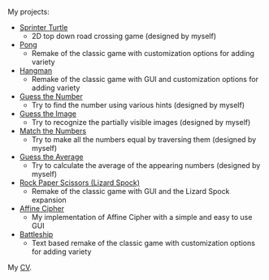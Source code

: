 My projects:
* [Sprinter Turtle](https://berkerol.github.io/sprinter-turtle)
  * 2D top down road crossing game (designed by myself)
* [Pong](https://berkerol.github.io/pong)
  * Remake of the classic game with customization options for adding variety
* [Hangman](https://berkerol.github.io/hangman)
  * Remake of the classic game with GUI and customization options for adding variety
* [Guess the Number](https://berkerol.github.io/guess-the-number)
  * Try to find the number using various hints (designed by myself)
* [Guess the Image](https://berkerol.github.io/guess-the-image)
  * Try to recognize the partially visible images (designed by myself)
* [Match the Numbers](https://berkerol.github.io/match-the-numbers)
  * Try to make all the numbers equal by traversing them (designed by myself)
* [Guess the Average](https://berkerol.github.io/guess-the-average)
  * Try to calculate the average of the appearing numbers (designed by myself)
* [Rock Paper Scissors (Lizard Spock)](https://berkerol.github.io/rock-paper-scissors-lizard-spock)
  * Remake of the classic game with GUI and the Lizard Spock expansion
* [Affine Cipher](https://berkerol.github.io/affine-cipher)
  * My implementation of Affine Cipher with a simple and easy to use GUI
* [Battleship](https://berkerol.github.io/battleship)
  * Text based remake of the classic game with customization options for adding variety

My [CV](https://berkerol.github.io/cv).